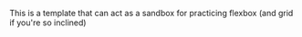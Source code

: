 This is a template that can act as a sandbox for practicing flexbox (and grid if you're so inclined)
